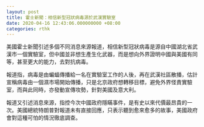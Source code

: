 ```yaml
---
layout: post
title: 霍士新聞：相信新型冠狀病毒源於武漢實驗室
date: 2020-04-16 12:43:06.000000000 +08:00
categories: rthk
---
```


美國霍士新聞引述多個不同消息來源報道，相信新型冠狀病毒是源自中國湖北省武漢市一個實驗室，但中國並非想生產生化武器，而是想向外界證明中國與美國有同等，甚至更大的能力，去對抗病毒。

報道指，病毒是由蝙蝠傳播給一名在實驗室工作的人後，再在武漢社區散播，估計宣稱病毒由一個濕市場開始傳播，只是北京政府想轉移目標，避免外界怪責實驗室，而與此同時，亦發動宣傳攻勢，針對美國及意大利。

報道又引述消息來源，指控今次中國政府隱瞞事件，是有史以來代價最昂貴的一次。美國總統特朗普對報道未有直接回應，只表示聽到愈來愈多的故事，美國政府會對這種可怕的情況徹底調查。
